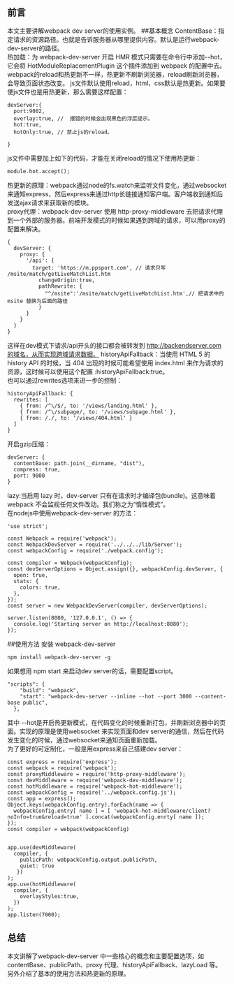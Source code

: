 ## 前言
本文主要讲解webpack dev server的使用实例。
##基本概念
ContentBase：指定请求的资源路径。也就是告诉服务器从哪里提供内容。默认是运行webpack-dev-server的路径。  
热加载：为 webpack-dev-server 开启 HMR 模式只需要在命令行中添加--hot，它会将 HotModuleReplacementPlugin 这个插件添加到 webpack 的配置中去。   
webpack的reload和热更新不一样，热更新不刷新浏览器，reload刷新浏览器，会导致页面状态改变。
js文件默认使用reload，html，css默认是热更新。如果要使js文件也是用热更新，那么需要这样配置：  
   
```
devServer:{
  port:9002,
  overlay:true, //  报错的时候会出现黑色的浮层提示。
  hot:true,
  hotOnly:true, // 禁止js的reload。 

}
```
js文件中需要加上如下的代码，才能在关闭reload的情况下使用热更新：

```
module.hot.accept();
```
热更新的原理：webpack通过node的fs.watch来监听文件变化，通过websocket来通知express，然后express来通过http长链接通知客户端。客户端收到通知后发送ajax请求来获取新的模块。  
proxy代理：webpack-dev-server 使用 http-proxy-middleware 去把请求代理到一个外部的服务器。前端开发模式的时候如果遇到跨域的请求，可以用proxy的配置来解决。  

```
{
  devServer: {
    proxy: {
      '/api': {
        target: 'https://m.ppsport.com', // 请求只写 /msite/match/getLiveMatchList.htm
          changeOrigin:true, 
          pathRewrite: {
            "^/msite":'/msite/match/getLiveMatchList.htm',// 把请求中的msite 替换为后面的路径
          }
      }
    }
  }
}
```
这样在dev模式下请求/api开头的接口都会被转发到 http://backendserver.com的域名，从而实现跨域请求数据。
historyApiFallback：当使用 HTML 5 的 history API 的时候，当 404 出现的时候可能希望使用 index.html 来作为请求的资源，这时候可以使用这个配置 :historyApiFallback:true。  
也可以通过rewrites选项来进一步的控制：

```
historyApiFallback: {
  rewrites: [
    { from: /^\/$/, to: '/views/landing.html' },
    { from: /^\/subpage/, to: '/views/subpage.html' },
    { from: /./, to: '/views/404.html' }
  ]
}
```
开启gzip压缩：

```
devServer: {
  contentBase: path.join(__dirname, "dist"),
  compress: true,
  port: 9000
}
```
lazy:当启用 lazy 时，dev-server 只有在请求时才编译包(bundle)。这意味着 webpack 不会监视任何文件改动。我们称之为“惰性模式”。  
在nodejs中使用webpack-dev-server 的方法：  

```
'use strict';

const Webpack = require('webpack');
const WebpackDevServer = require('../../../lib/Server');
const webpackConfig = require('./webpack.config');

const compiler = Webpack(webpackConfig);
const devServerOptions = Object.assign({}, webpackConfig.devServer, {
  open: true,
  stats: {
    colors: true,
  },
});
const server = new WebpackDevServer(compiler, devServerOptions);

server.listen(8080, '127.0.0.1', () => {
  console.log('Starting server on http://localhost:8080');
});
```
##使用方法
安装 webpack-dev-server

```
npm install webpack-dev-server -g
```
如果想用 npm start 来启动dev server的话，需要配置script。

```
"scripts": {
    "build": "webpack",
    "start": "webpack-dev-server --inline --hot --port 3000 --content-base public",    
  },
```
其中 --hot是开启热更新模式，在代码变化的时候重新打包，并刷新浏览器中的页面。实现的原理是使用websocket 来实现页面和dev server的通信，然后在代码发生变化的时候，通过websocket来通知页面重新加载。  
为了更好的可定制化，一般是用express来自己搭建dev server：

```
const express = require('express');
const webpack = require('webpack');
const proxyMiddleware = require('http-proxy-middleware');
const devMiddleware = require('webpack-dev-middleware');
const hotMiddleware = require('webpack-hot-middleware');
const webpackConfig = require('../webpack.config.js');
const app = express();
Object.keys(webpackConfig.entry).forEach(name => {
  webpackConfig.entry[ name ] = [ 'webpack-hot-middleware/client?noInfo=true&reload=true' ].concat(webpackConfig.enrty[ name ]);
});
const compiler = webpack(webpackConfig)


app.use(devMiddleware(
  compiler, {
    publicPath: webpackConfig.output.publicPath,
    quiet: true
   })
); 
app.use(hotMiddleware(
  compiler, {
    overlayStyles:true,
  })
);
app.listen(7000);
```


## 总结
本文讲解了webpack-dev-server 中一些核心的概念和主要配置选项，如 contentBase、publicPath、proxy 代理、historyApiFallback、lazyLoad 等。另外介绍了基本的使用方法和热更新的原理。

